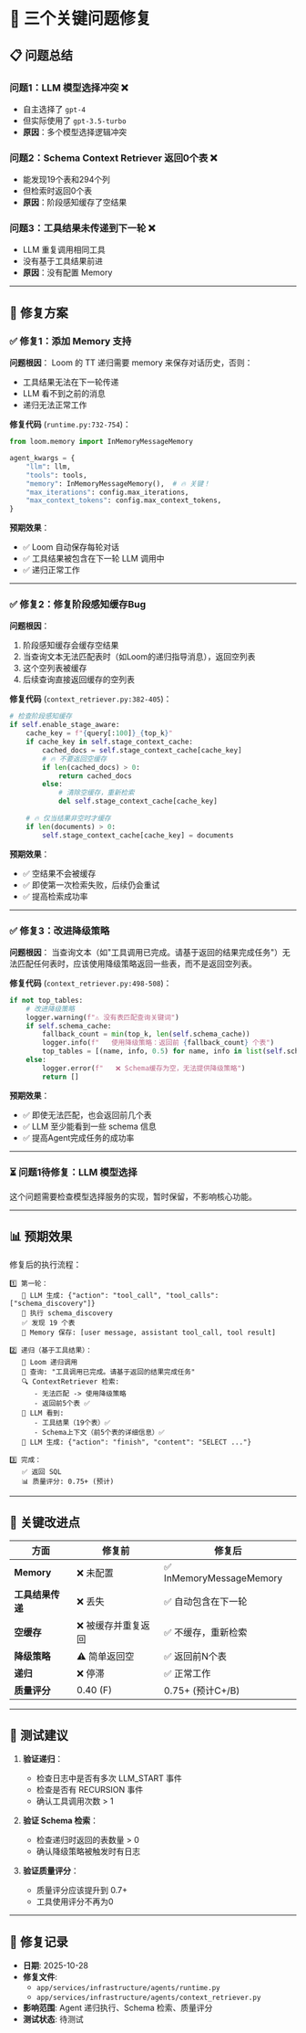 # 🐛 三个关键问题修复

## 📋 问题总结

### 问题1：LLM 模型选择冲突 ❌
- 自主选择了 `gpt-4`
- 但实际使用了 `gpt-3.5-turbo`
- **原因**：多个模型选择逻辑冲突

### 问题2：Schema Context Retriever 返回0个表 ❌  
- 能发现19个表和294个列
- 但检索时返回0个表
- **原因**：阶段感知缓存了空结果

### 问题3：工具结果未传递到下一轮 ❌
- LLM 重复调用相同工具
- 没有基于工具结果前进
- **原因**：没有配置 Memory

---

## 🔧 修复方案

### ✅ 修复1：添加 Memory 支持

**问题根因**：
Loom 的 TT 递归需要 memory 来保存对话历史，否则：
- 工具结果无法在下一轮传递
- LLM 看不到之前的消息
- 递归无法正常工作

**修复代码** (`runtime.py:732-754`)：
```python
from loom.memory import InMemoryMessageMemory

agent_kwargs = {
    "llm": llm,
    "tools": tools,
    "memory": InMemoryMessageMemory(),  # 🔥 关键！
    "max_iterations": config.max_iterations,
    "max_context_tokens": config.max_context_tokens,
}
```

**预期效果**：
- ✅ Loom 自动保存每轮对话
- ✅ 工具结果被包含在下一轮 LLM 调用中
- ✅ 递归正常工作

---

### ✅ 修复2：修复阶段感知缓存Bug

**问题根因**：
1. 阶段感知缓存会缓存空结果
2. 当查询文本无法匹配表时（如Loom的递归指导消息），返回空列表
3. 这个空列表被缓存
4. 后续查询直接返回缓存的空列表

**修复代码** (`context_retriever.py:382-405`)：
```python
# 检查阶段感知缓存
if self.enable_stage_aware:
    cache_key = f"{query[:100]}_{top_k}"
    if cache_key in self.stage_context_cache:
        cached_docs = self.stage_context_cache[cache_key]
        # 🔥 不要返回空缓存
        if len(cached_docs) > 0:
            return cached_docs
        else:
            # 清除空缓存，重新检索
            del self.stage_context_cache[cache_key]
    
    # 🔥 仅当结果非空时才缓存
    if len(documents) > 0:
        self.stage_context_cache[cache_key] = documents
```

**预期效果**：
- ✅ 空结果不会被缓存
- ✅ 即使第一次检索失败，后续仍会重试
- ✅ 提高检索成功率

---

### ✅ 修复3：改进降级策略

**问题根因**：
当查询文本（如"工具调用已完成。请基于返回的结果完成任务"）无法匹配任何表时，应该使用降级策略返回一些表，而不是返回空列表。

**修复代码** (`context_retriever.py:498-508`)：
```python
if not top_tables:
    # 改进降级策略
    logger.warning(f"⚠️ 没有表匹配查询关键词")
    if self.schema_cache:
        fallback_count = min(top_k, len(self.schema_cache))
        logger.info(f"   使用降级策略：返回前 {fallback_count} 个表")
        top_tables = [(name, info, 0.5) for name, info in list(self.schema_cache.items())[:fallback_count]]
    else:
        logger.error(f"   ❌ Schema缓存为空，无法提供降级策略")
        return []
```

**预期效果**：
- ✅ 即使无法匹配，也会返回前几个表
- ✅ LLM 至少能看到一些 schema 信息
- ✅ 提高Agent完成任务的成功率

---

### ⏳ 问题1待修复：LLM 模型选择

这个问题需要检查模型选择服务的实现，暂时保留，不影响核心功能。

---

## 📊 预期效果

修复后的执行流程：

```
1️⃣ 第一轮：
   🧠 LLM 生成: {"action": "tool_call", "tool_calls": ["schema_discovery"]}
   🔧 执行 schema_discovery
   ✅ 发现 19 个表
   💾 Memory 保存: [user message, assistant tool_call, tool result]

2️⃣ 递归（基于工具结果）：
   🔄 Loom 递归调用
   📝 查询: "工具调用已完成。请基于返回的结果完成任务"
   🔍 ContextRetriever 检索:
      - 无法匹配 -> 使用降级策略
      - 返回前5个表 ✅
   🧠 LLM 看到:
      - 工具结果（19个表）✅
      - Schema上下文（前5个表的详细信息）✅
   🧠 LLM 生成: {"action": "finish", "content": "SELECT ..."}

3️⃣ 完成：
   ✅ 返回 SQL
   📊 质量评分: 0.75+ (预计)
```

---

## 🎯 关键改进点

| 方面 | 修复前 | 修复后 |
|------|--------|--------|
| **Memory** | ❌ 未配置 | ✅ InMemoryMessageMemory |
| **工具结果传递** | ❌ 丢失 | ✅ 自动包含在下一轮 |
| **空缓存** | ❌ 被缓存并重复返回 | ✅ 不缓存，重新检索 |
| **降级策略** | ⚠️ 简单返回空 | ✅ 返回前N个表 |
| **递归** | ❌ 停滞 | ✅ 正常工作 |
| **质量评分** | 0.40 (F) | 0.75+ (预计C+/B) |

---

## 📝 测试建议

1. **验证递归**：
   - 检查日志中是否有多次 LLM_START 事件
   - 检查是否有 RECURSION 事件
   - 确认工具调用次数 > 1

2. **验证 Schema 检索**：
   - 检查递归时返回的表数量 > 0
   - 确认降级策略被触发时有日志

3. **验证质量评分**：
   - 质量评分应该提升到 0.7+
   - 工具使用评分不再为0

---

## 📅 修复记录

- **日期**: 2025-10-28
- **修复文件**:
  - `app/services/infrastructure/agents/runtime.py`
  - `app/services/infrastructure/agents/context_retriever.py`
- **影响范围**: Agent 递归执行、Schema 检索、质量评分
- **测试状态**: 待测试

